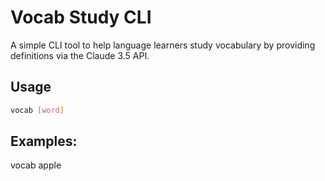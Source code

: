 # Vocab Study CLI

A simple CLI tool to help language learners study vocabulary by providing definitions via the Claude 3.5 API.

## Usage

```bash
vocab [word]
```

## Examples:
vocab apple


